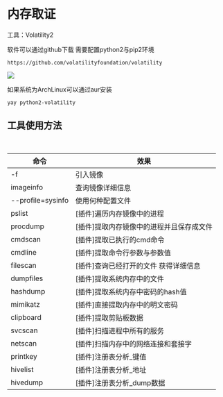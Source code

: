 # 内存取证

工具：Volatility2

软件可以通过github下载 需要配置python2与pip2环境

`https://github.com/volatilityfoundation/volatility`

![](https://camo.githubusercontent.com/eeafeeaf1e41ff270b6f855ae44bfd1561649ae5395ca3a11c8c951cbc7ba58b/68747470733a2f2f696d672d626c6f672e6373646e696d672e636e2f37613838393866636331623134623535623764343831306333306666353638392e706e67)

如果系统为ArchLinux可以通过aur安装

`yay python2-volatility`

## 工具使用方法

​				

| 命令              | 效果                                     |
| ----------------- | ---------------------------------------- |
| -f                | 引入镜像                                 |
| imageinfo         | 查询镜像详细信息                         |
| --profile=sysinfo | 使用何种配置文件                         |
| pslist            | [插件]遍历内存镜像中的进程               |
| procdump          | [插件]提取内存镜像中的进程并且保存成文件 |
| cmdscan           | [插件]提取已执行的cmd命令                |
| cmdline           | [插件]提取命令行参数与参数值             |
| filescan          | [插件]查询已经打开的文件 获得详细信息    |
| dumpfiles         | [插件]提取系统内存中的文件               |
| hashdump          | [插件]提取系统内存中密码的hash值         |
| mimikatz          | [插件]直接提取内存中的明文密码           |
| clipboard         | [插件]提取剪贴板数据                     |
| svcscan           | [插件]扫描进程中所有的服务               |
| netscan           | [插件]扫描内存中的网络连接和套接字       |
| printkey          | [插件]注册表分析_键值                    |
| hivelist          | [插件]注册表分析_地址                    |
| hivedump          | [插件]注册表分析_dump数据                |